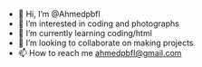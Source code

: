 - 👋 Hi, I’m @Ahmedpbfl
- 👀 I’m interested in coding and photographs
- 🌱 I’m currently learning coding/html
- 💞️ I’m looking to collaborate on making projects
- 📫 How to reach me ahmedpbfl@gmail.com

<!---
Ahmedpbfl/Ahmedpbfl is a ✨ special ✨ repository because its `README.md` (this file) appears on your GitHub profile.
You can click the Preview link to take a look at your changes.
--->
